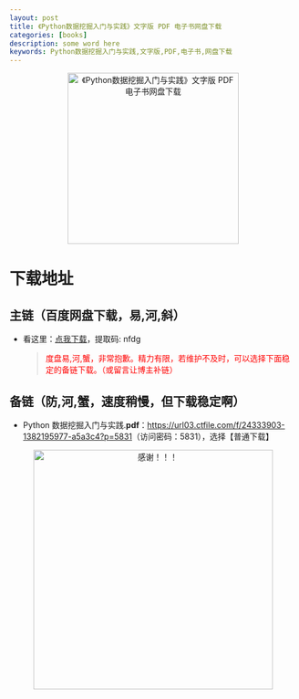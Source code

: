 ```yaml
---
layout: post
title: 《Python数据挖掘入门与实践》文字版 PDF 电子书网盘下载
categories: [books]
description: some word here
keywords: Python数据挖掘入门与实践,文字版,PDF,电子书,网盘下载
---
```


<div align="center"><img src="https://pic.imgdb.cn/item/670639f9d29ded1a8c80176f.png" alt="《Python数据挖掘入门与实践》文字版 PDF 电子书网盘下载" width="300px" height="auto"></div>

# 下载地址

## 主链（百度网盘下载，易,河,斜）

- 看这里：[点我下载](https://pan.baidu.com/s/1iMXUbSbtZQZjDcqDmnWUyw?pwd=nfdg)，提取码: nfdg

  > <p style="color:red" >度盘易,河,蟹，非常抱歉。精力有限，若维护不及时，可以选择下面稳定的备链下载。（或留言让博主补链）</p>

## 备链（防,河,蟹，速度稍慢，但下载稳定啊）

- Python 数据挖掘入门与实践.**pdf**：<https://url03.ctfile.com/f/24333903-1382195977-a5a3c4?p=5831>（访问密码：5831），选择【普通下载】

<div align="center"><img src="https://pic.imgdb.cn/item/6707df6bd29ded1a8ce37031.gif" alt="感谢！！！" width="420px" height="auto"/></div>
